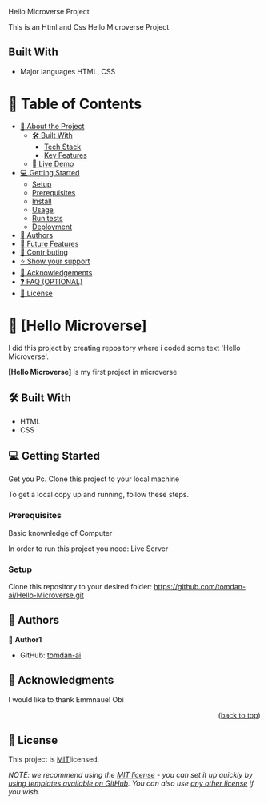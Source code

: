 <a name="readme-top"></a>
Hello Microverse Project

This is an Html and Css Hello Microverse Project

## Built With
- Major languages HTML, CSS


# 📗 Table of Contents

- [📖 About the Project](#about-project)
  - [🛠️ Built With](#built-with)
    - [Tech Stack](#tech-stack)
    - [Key Features](#key-features)
  - [🚀 Live Demo](#live-demo)
- [💻 Getting Started](#getting-started)
  - [Setup](#setup)
  - [Prerequisites](#prerequisites)
  - [Install](#install)
  - [Usage](#usage)
  - [Run tests](#run-tests)
  - [Deployment](#triangular_flag_on_post-deployment)
- [👥 Authors](#authors)
- [🔭 Future Features](#future-features)
- [🤝 Contributing](#contributing)
- [⭐ Show your support](#support)
- [🙏 Acknowledgements](#acknowledgements)
- [❓ FAQ (OPTIONAL)](#faq)
- [📝 License](#license)

# 📖 [Hello Microverse] <a name="about-project"></a>

I did this project by creating repository where i coded some text 'Hello Microverse'.

**[Hello Microverse]** is my first project in microverse

## 🛠️ Built With <a name="built-with"></a>
- HTML 
- CSS

## 💻 Getting Started <a name="getting-started"></a>

Get you Pc.
Clone this project to your local machine

To get a local copy up and running, follow these steps.

### Prerequisites
Basic knownledge of Computer

In order to run this project you need:
Live Server


### Setup

Clone this repository to your desired folder: 
https://github.com/tomdan-ai/Hello-Microverse.git


## 👥 Authors <a name="authors"></a>

👤 **Author1**

- GitHub: [tomdan-ai](https://github.com/tomdan-ai)


## 🙏 Acknowledgments <a name="acknowledgements"></a>

I would like to thank Emmnauel Obi


<p align="right">(<a href="#readme-top">back to top</a>)</p>


<!-- LICENSE -->

## 📝 License <a name="license"></a>

This project is [MIT](./MIT.md)licensed.

_NOTE: we recommend using the [MIT license](https://choosealicense.com/licenses/mit/) - you can set it up quickly by [using templates available on GitHub](https://docs.github.com/en/communities/setting-up-your-project-for-healthy-contributions/adding-a-license-to-a-repository). You can also use [any other license](https://choosealicense.com/licenses/) if you wish._